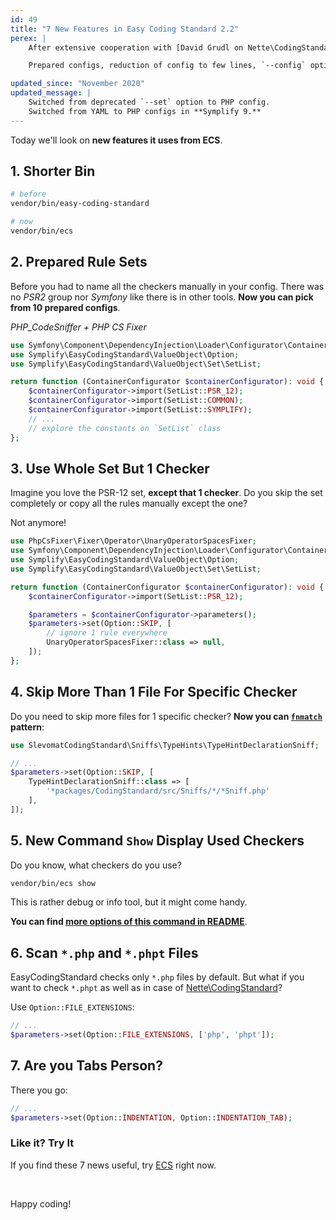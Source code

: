 ```yaml
---
id: 49
title: "7 New Features in Easy Coding Standard 2.2"
perex: |
    After extensive cooperation with [David Grudl on Nette\CodingStandard](https://twitter.com/geekovo/status/885152407948333056) ECS got new features with **focus on developer experience**. Smart experience.

    Prepared configs, reduction of config to few lines, `--config` option and more.

updated_since: "November 2020"
updated_message: |
    Switched from deprecated `--set` option to PHP config.
    Switched from YAML to PHP configs in **Symplify 9.**
---
```


Today we'll look on **new features it uses from ECS**.

## 1. Shorter Bin

```bash
# before
vendor/bin/easy-coding-standard

# now
vendor/bin/ecs
```

## 2. Prepared Rule Sets

Before you had to name all the checkers manually in your config. There was no *PSR2* group nor *Symfony* like there is in other tools. **Now you can pick from 10 prepared configs**.

*PHP_CodeSniffer + PHP CS Fixer*

```php
use Symfony\Component\DependencyInjection\Loader\Configurator\ContainerConfigurator;
use Symplify\EasyCodingStandard\ValueObject\Option;
use Symplify\EasyCodingStandard\ValueObject\Set\SetList;

return function (ContainerConfigurator $containerConfigurator): void {
    $containerConfigurator->import(SetList::PSR_12);
    $containerConfigurator->import(SetList::COMMON);
    $containerConfigurator->import(SetList::SYMPLIFY);
    // ...
    // explore the constants on `SetList` class
};
```

## 3. Use Whole Set But 1 Checker

Imagine you love the PSR-12 set, **except that 1 checker**. Do you skip the set completely or copy all the rules manually except the one?

Not anymore!

```php
use PhpCsFixer\Fixer\Operator\UnaryOperatorSpacesFixer;
use Symfony\Component\DependencyInjection\Loader\Configurator\ContainerConfigurator;
use Symplify\EasyCodingStandard\ValueObject\Option;
use Symplify\EasyCodingStandard\ValueObject\Set\SetList;

return function (ContainerConfigurator $containerConfigurator): void {
    $containerConfigurator->import(SetList::PSR_12);

    $parameters = $containerConfigurator->parameters();
    $parameters->set(Option::SKIP, [
        // ignore 1 rule everywhere
        UnaryOperatorSpacesFixer::class => null,
    ]);
};

```

## 4. Skip More Than 1 File For Specific Checker

Do you need to skip more files for 1 specific checker? **Now you can [`fnmatch`](https://php.net/manual/en/function.fnmatch.php) pattern**:

```php
use SlevomatCodingStandard\Sniffs\TypeHints\TypeHintDeclarationSniff;

// ...
$parameters->set(Option::SKIP, [
    TypeHintDeclarationSniff::class => [
        '*packages/CodingStandard/src/Sniffs/*/*Sniff.php'
    ],
]);
```

## 5. New Command `Show` Display Used Checkers

Do you know, what checkers do you use?

```bash
vendor/bin/ecs show
```

This is rather debug or info tool, but it might come handy.

**You can find [more options of this command in README](https://github.com/symplify/easy-coding-standard)**.


## 6. Scan `*.php` and `*.phpt` Files

EasyCodingStandard checks only `*.php` files by default. But what if you want to check `*.phpt` as well as in case of [Nette\CodingStandard](https://github.com/nette/coding-standard)?

Use `Option::FILE_EXTENSIONS`:

```php
// ...
$parameters->set(Option::FILE_EXTENSIONS, ['php', 'phpt']);
```

## 7. Are you Tabs Person?

There you go:

```php
// ...
$parameters->set(Option::INDENTATION, Option::INDENTATION_TAB);
```

### Like it? Try It

If you find these 7 news useful, try [ECS](https://github.com/symplify/easy-coding-standard) right now.

<br>

Happy coding!
